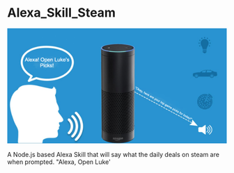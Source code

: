 # Alexa_Skill_Steam
![](alexa-skill-development.png)

A Node.js based Alexa Skill that will say what the daily deals on steam are when prompted. 
"Alexa, Open Luke'
